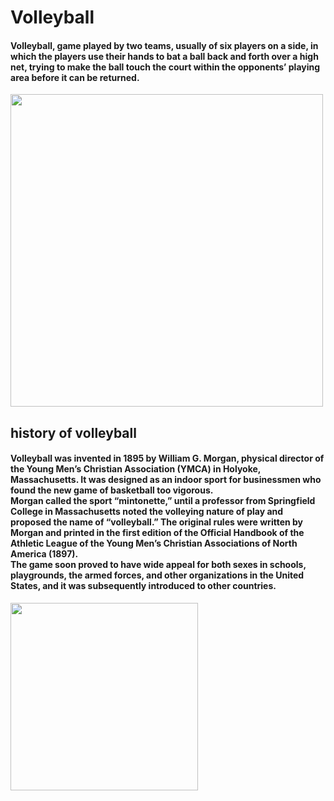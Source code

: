 # **Volleyball**
#### Volleyball, game played by two teams, usually of six players on a side, in which the players use their hands to bat a ball back and forth over a high net, trying to make the ball touch the court within the opponents’ playing area before it can be returned. 
<img src="https://i.cbc.ca/1.6117274.1627303517!/fileImage/httpImage/canada-japan-men-s-volleyball-tokyo-2020.JPG" width = "500" length = "500" /> 
<h2>history of volleyball<br>
<h4>Volleyball was invented in 1895 by William G. Morgan, physical director of the Young Men’s Christian Association (YMCA) in Holyoke, <br>Massachusetts. It was designed as an indoor sport for businessmen who found the new game of basketball too vigorous. <br>Morgan called the sport “mintonette,” until a professor from Springfield College in Massachusetts noted the volleying nature of play and proposed the name of “volleyball.” The original rules were written by Morgan and printed in the first edition of the Official Handbook of the Athletic League of the Young Men’s Christian Associations of North America (1897).<br> The game soon proved to have wide appeal for both sexes in schools, playgrounds, the armed forces, and other organizations in the United States, and it was subsequently introduced to other countries.</h4> 
<img src="https://img.olympics.com/images/image/private/t_s_pog_staticContent_hero_xl_2x/f_auto/v1591174558/primary/sma0mqopr4rubho1ghtx" width = "300" length = "300" />
